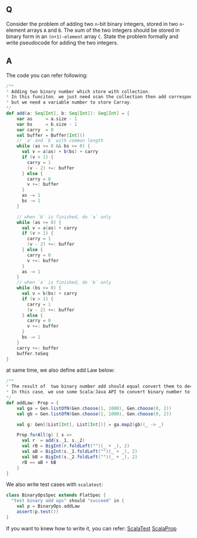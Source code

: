 ## Q
Consider the problem of adding two `n`-bit binary integers, stored in two `n`-element arrays `A` and `B`. The sum of the two integers should be stored in binary form in an `(n+1)-element` array `C`. State the problem formally and write pseudocode for adding the two integers.

## A

The code you can refer following:
```Scala
/**
* Adding two binary number which store with collection.
* In this funciton, we just need scan the collection then add corresponding element,
* but we need a variable number to store Carray.
*/
def add(a: Seq[Int], b: Seq[Int]): Seq[Int] = {
    var as     = a.size - 1
    var bs     = b.size - 1
    var carry  = 0
    val buffer = Buffer[Int]()
    // `a` and `b` with common length
    while (as >= 0 && bs >= 0) {
      val v = a(as) + b(bs) + carry
      if (v > 1) {
        carry = 1
        (v - 2) +=: buffer
      } else {
        carry = 0
        v +=: buffer
      }
      as -= 1
      bs -= 1
    }

    // when `b` is finished, do `a` only
    while (as >= 0) {
      val v = a(as) + carry
      if (v > 1) {
        carry = 1
        (v - 2) +=: buffer
      } else {
        carry = 0
        v +=: buffer
      }
      as -= 1
    }
    // when `a` is finished, do `b` only
    while (bs >= 0) {
      val v = b(bs) + carry
      if (v > 1) {
        carry = 1
        (v - 2) +=: buffer
      } else {
        carry = 0
        v +=: buffer
      }
      bs -= 1
    }
    carry +=: buffer
    buffer.toSeq
}
```

at same time, we also define add Law below:
```Scala
/**
* The result of  two binary number add should equal convert them to decimal then add result.
* In this case, we use some Scala/Java API to convert binary number to decimal number. It will make our code elegent.
*/
def addLaw: Prop = {
    val ga = Gen.listOfN(Gen.choose(1, 1000), Gen.choose(0, 2))
    val gb = Gen.listOfN(Gen.choose(1, 1000), Gen.choose(0, 2))

    val g: Gen[(List[Int], List[Int])] = ga.map2(gb)(_ -> _)

    Prop.forAll(g) { s =>
      val r  = add(s._1, s._2)
      val rB = BigInt(r.foldLeft("")(_ + _), 2)
      val aB = BigInt(s._1.foldLeft("")(_ + _), 2)
      val bB = BigInt(s._2.foldLeft("")(_ + _), 2)
      rB == aB + bB
    }
}
```

We also write test cases with `scalatest`:
```Scala
class BinaryOpsSpec extends FlatSpec {
  "test binary add ops" should "succeed" in {
    val p = BinaryOps.addLaw
    assert(p.test())
}
```
If you want to knew how to write it, you can refer:
[ScalaTest](http://www.scalatest.org/)
[ScalaProp](https://github.com/KnewHow/ScalaProp)
